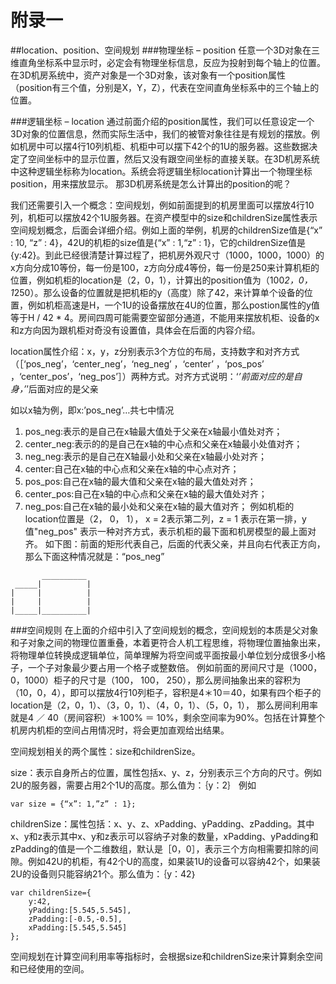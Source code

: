 # 附录一

##location、position、空间规划###物理坐标 – position任意一个3D对象在三维直角坐标系中显示时，必定会有物理坐标信息，反应为投射到每个轴上的位置。在3D机房系统中，资产对象是一个3D对象，该对象有一个position属性（position有三个值，分别是X，Y，Z），代表在空间直角坐标系中的三个轴上的位置。###逻辑坐标 – location通过前面介绍的position属性，我们可以任意设定一个3D对象的位置信息，然而实际生活中，我们的被管对象往往是有规划的摆放。例如机房中可以摆4行10列机柜、机柜中可以摆下42个的1U的服务器。这些数据决定了空间坐标中的显示位置，然后又没有跟空间坐标的直接关联。在3D机房系统中这种逻辑坐标称为location。系统会将逻辑坐标location计算出一个物理坐标position，用来摆放显示。那3D机房系统是怎么计算出的position的呢？
我们还需要引入一个概念：空间规划，例如前面提到的机房里面可以摆放4行10列，机柜可以摆放42个1U服务器。在资产模型中的size和childrenSize属性表示空间规划概念，后面会详细介绍。例如上面的举例，机房的childrenSize值是{“x” : 10, “z” : 4}，42U的机柜的size值是{“x” : 1,“z” : 1}，它的childrenSize值是{y:42}。到此已经很清楚计算过程了，把机房外观尺寸（1000，1000，1000）的x方向分成10等份，每一份是100，z方向分成4等份，每一份是250来计算机柜的位置，例如机柜的location是（2，0，1），计算出的position值为（100*2，0， 1*250）。那么设备的位置就是把机柜的y（高度）除了42，来计算单个设备的位置，例如机柜高速是H，一个1U的设备摆放在4U的位置，那么postion属性的y值等于H / 42 * 4。房间四周可能需要空留部分通道，不能用来摆放机柜、设备的x和z方向因为跟机柜对奇没有设置值，具体会在后面的内容介绍。
location属性介绍：x，y，z分别表示3个方位的布局，支持数字和对齐方式（［‘pos_neg’，‘center_neg’，‘neg_neg’ ，‘center’ ，‘pos_pos’ ，‘center_pos’，‘neg_pos’］）两种方式。对齐方式说明：‘_’前面对应的是自身，’_’后面对应的是父亲
如以x轴为例，即x:’pos_neg’…共七中情况

1. pos_neg:表示的是自己在x轴最大值处于父亲在x轴最小值处对齐；2. center_neg:表示的的是自己在x轴的中心点和父亲在x轴最小处值对齐；3. neg_neg:表示的是自己在X轴最小处和父亲在x轴最小处对齐；4. center:自己在x轴的中心点和父亲在x轴的中心点对齐；5. pos_pos:自己在x轴的最大值和父亲在x轴的最大值处对齐；6. center_pos:自己在x轴的中心点和父亲在x轴的最大值处对齐；7. neg_pos:自己在x轴的最小处和父亲在x轴的最大值对齐；例如机柜的location位置是（2， 0， 1），x = 2表示第二列，z = 1 表示在第一排，y值"neg_pos" 表示一种对齐方式，表示机柜的最下面和机房模型的最上面对齐。如下图：前面的矩形代表自己，后面的代表父亲，并且向右代表正方向，那么下面这种情况就是：“pos_neg”

```       __________ _____|          ||     |          ||     |          ||_____|__________|
```###空间规则在上面的介绍中引入了空间规划的概念，空间规划的本质是父对象和子对象之间的物理位置重叠，本着更符合人机工程思维，将物理位置抽象出来，将物理单位转换成逻辑单位，简单理解为将空间或平面按最小单位划分成很多小格子，一个子对象最少要占用一个格子或整数倍。例如前面的房间尺寸是（1000，0，1000）柜子的尺寸是（100， 100， 250），那么房间抽象出来的容积为（10，0，4），即可以摆放4行10列柜子，容积是4＊10＝40，如果有四个柜子的location是（2，0，1）、（3，0，1）、（4，0，1）、（5，0，1）， 那么房间利用率就是4 ／ 40（房间容积）＊100% ＝ 10%，剩余空间率为90%。包括在计算整个机房内机柜的空间占用情况时，将会更加直观给出结果。
空间规划相关的两个属性：size和childrenSize。
size：表示自身所占的位置，属性包括x、y、z，分别表示三个方向的尺寸。例如2U的服务器，需要占用2个1U的高度。那么值为：｛y：2｝例如

```
var size = {“x”: 1,”z” : 1};
```childrenSize：属性包括：x、y、z、xPadding、yPadding、zPadding。其中x、y和z表示其中x、y和z表示可以容纳子对象的数量，xPadding、yPadding和zPadding的值是一个二维数组，默认是［0，0］，表示三个方向相需要扣除的间隙。例如42U的机柜，有42个U的高度，如果装1U的设备可以容纳42个，如果装2U的设备则只能容纳21个。那么值为：｛y：42｝

```var childrenSize={
	y:42,
	yPadding:[5.545,5.545],
	zPadding:[-0.5,-0.5],
	xPadding:[5.545,5.545]
};
```空间规划在计算空间利用率等指标时，会根据size和childrenSize来计算剩余空间和已经使用的空间。
